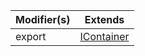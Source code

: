 | Modifier(s)                            | Extends                                    |
|----------------------------------------|--------------------------------------------|
| export | [IContainer](/kernel/interface/di/icontainer.md) |